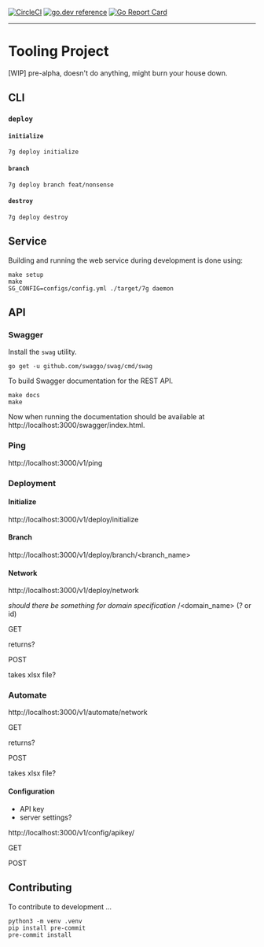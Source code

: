 [![CircleCI](https://circleci.com/gh/geoffjay/7g-tooling.svg?style=shield)](https://app.circleci.com/pipelines/github/geoffjay/7g-tooling)
[![go.dev reference](https://img.shields.io/badge/go.dev-reference-007d9c?logo=go&logoColor=white&style=flat-square)](https://pkg.go.dev/github.com/geoffjay/7g-tooling)
[![Go Report Card](https://goreportcard.com/badge/github.com/geoffjay/7g-tooling)](https://goreportcard.com/report/github.com/geoffjay/7g-tooling)

---

# Tooling Project

[WIP] pre-alpha, doesn't do anything, might burn your house down.

## CLI

### `deploy`

#### `initialize`

```shell
7g deploy initialize
```

#### `branch`

```shell
7g deploy branch feat/nonsense
```

#### `destroy`

```shell
7g deploy destroy
```

## Service

Building and running the web service during development is done using:

```shell
make setup
make
SG_CONFIG=configs/config.yml ./target/7g daemon
```

## API

### Swagger

Install the `swag` utility.

```shell
go get -u github.com/swaggo/swag/cmd/swag
```

To build Swagger documentation for the REST API.

```shell
make docs
make
```

Now when running the documentation should be available at http://localhost:3000/swagger/index.html.

### Ping

http://localhost:3000/v1/ping

### Deployment

#### Initialize

[priority]: 3

http://localhost:3000/v1/deploy/initialize

#### Branch

[priority]: 3

http://localhost:3000/v1/deploy/branch/<branch_name>

#### Network

[priority]: 1

http://localhost:3000/v1/deploy/network

_should there be something for domain specification_ /<domain_name> (? or id)

GET

returns?

POST

takes xlsx file?

### Automate

[priority]: 2

http://localhost:3000/v1/automate/network

GET

returns?

POST

takes xlsx file?

#### Configuration

[priority]: 2

- API key
- server settings?

http://localhost:3000/v1/config/apikey/

GET

POST

## Contributing

To contribute to development ...

```shell
python3 -m venv .venv
pip install pre-commit
pre-commit install
```
